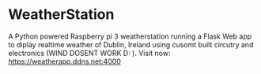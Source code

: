 # WeatherStation

A Python powered Raspberry pi 3 weatherstation running a Flask Web app to diplay realtime weather of Dublin, Ireland using cusomt built circutry and electronics (WIND DOSENT WORK D: ). Visit now: https://weatherapp.ddns.net:4000
